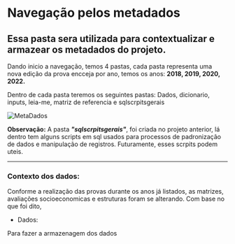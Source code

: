 # Navegação pelos metadados

## Essa pasta sera utilizada para contextualizar e armazear os metadados do projeto.

Dando inicio a navegação, temos 4 pastas, cada pasta representa uma nova edição da prova encceja por ano, temos os anos: **2018, 2019, 2020, 2022.**

Dentro de cada pasta teremos os seguintes pastas: Dados, dicionario, inputs, leia-me, matriz de referencia e sqlscrpitsgerais

![MetaDados](https://github.com/artabreupuc/Projeto5GP4V3/assets/141786256/7deb7629-eaa6-4b7c-91f0-9a2d6beaa9b8)

**Observação:** A pasta ***"sqlscrpitsgerais"***, foi criada no projeto anterior, lá dentro tem alguns scripts em sql usados para processos de padronização de dados e manipulação de registros. Futuramente, esses scrpits podem uteis.

---

### **Contexto dos dados:**

Conforme a realização das provas durante os anos já listados, as matrizes, avaliações socioeconomicas e estruturas foram se alterando. Com base no que foi dito,


* Dados:

Para fazer a armazenagem dos dados 


